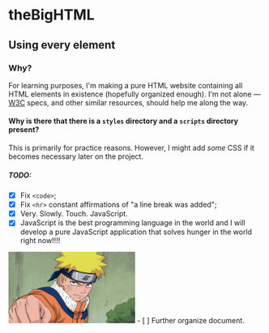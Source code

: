 # theBigHTML
## Using every element
### Why?  

For learning purposes, I'm making a pure HTML website containing all HTML elements in existence (hopefully organized enough). I'm not alone — [W3C](https://www.w3.org/TR/2011/WD-html5-20110405/Overview.html) specs, and other similar resources, should help me along the way.

#### Why is there that there is a `styles` directory and a `scripts` directory present?  

This is primarily for practice reasons. However, I might add *some* CSS if it becomes necessary later on the project.

##### TODO:
- [x] Fix `<code>`;
- [x] Fix `<hr>` constant affirmations of "a line break was added";
- [x] Very. Slowly. Touch. JavaScript.
- [x] JavaScript is the best programming language in the world and I will develop a pure JavaScript application that solves hunger in the world right now!!!!  

<img src="/assets/to-certo.jpg" width="250" height="auto">
- [ ] Further organize document.



